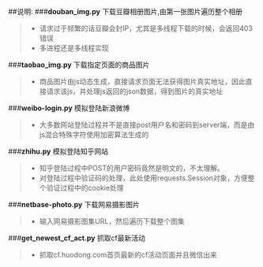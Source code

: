 ##说明:
###**douban_img.py**	下载豆瓣相册图片,由第一张图片遍历整个相册
> * 请求过于频繁的话豆瓣会封IP，尤其是多线程下载的时候，会返回403错误
> * 多进程还是多线程实现

###**taobao_img.py**	下载指定页面的商品图片
> * 商品图片由js动态生成，直接请求页面无法获得图片真实地址，因此直接请求该js，并处理js返回的json数据，得到图片的真实地址

###**weibo-login.py**	模拟登陆新浪微博
> * 大多数网站登陆过程并不是直接post用户名和密码到server端，而是由js混合特殊字符使用加密算法生成的

###**zhihu.py**	模拟登陆知乎网站
> * 知乎登陆过程中POST的用户密码竟然是明文的，不太理解。
> * 对登陆过程中验证码的处理，此处使用requests.Session对象，方便整个验证过程中的cookie处理

###**netbase-photo.py** 下载网易摄影图片
> * 输入网易摄影图集URL，然后遍历下载整个图集

###**get_newest_cf_act.py**  抓取cf最新活动
> * 抓取cf.huodong.com首页最新的cf活动页面并且微信出来
